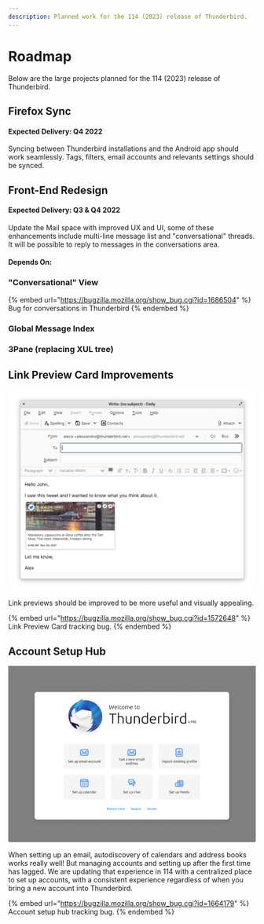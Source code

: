 ```yaml
---
description: Planned work for the 114 (2023) release of Thunderbird.
---
```


# Roadmap

Below are the large projects planned for the 114 (2023) release of Thunderbird.

## Firefox Sync

#### Expected Delivery: Q4 2022

Syncing between Thunderbird installations and the Android app should work seamlessly. Tags, filters, email accounts and relevants settings should be synced.

## Front-End Redesign

#### Expected Delivery: Q3 & Q4 2022

Update the Mail space with improved UX and UI, some of these enhancements include multi-line message list and "conversational" threads. It will be possible to reply to messages in the conversations area.

#### Depends On:

### "Conversational" View

{% embed url="https://bugzilla.mozilla.org/show_bug.cgi?id=1686504" %}
Bug for conversations in Thunderbird
{% endembed %}

### Global Message Index

### 3Pane (replacing XUL tree)



## Link Preview Card Improvements

![Link Preview Card (WIP)](../.gitbook/assets/link-preview.png)

Link previews should be improved to be more useful and visually appealing.

{% embed url="https://bugzilla.mozilla.org/show_bug.cgi?id=1572648" %}
Link Preview Card tracking bug.
{% endembed %}

## Account Setup Hub

![The new Account Setup Hub](../.gitbook/assets/account-setup.png)

When setting up an email, autodiscovery of calendars and address books works really well! But managing accounts and setting up after the first time has lagged. We are updating that experience in 114 with a centralized place to set up accounts, with a consistent experience regardless of when you bring a new account into Thunderbird.

{% embed url="https://bugzilla.mozilla.org/show_bug.cgi?id=1664179" %}
Account setup hub tracking bug.
{% endembed %}

